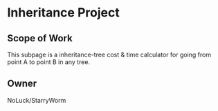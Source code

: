 # Inheritance Project

## Scope of Work

This subpage is a inheritance-tree cost & time calculator for going from point A to point B in any tree. 

## Owner

NoLuck/StarryWorm